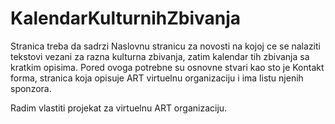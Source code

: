 # KalendarKulturnihZbivanja

Stranica treba da sadrzi Naslovnu stranicu za novosti na kojoj ce se nalaziti tekstovi vezani za razna kulturna zbivanja, zatim kalendar tih zbivanja sa kratkim opisima. Pored ovoga potrebne su osnovne stvari kao sto je Kontakt forma, stranica koja opisuje ART virtuelnu organizaciju i ima listu njenih sponzora.

Radim vlastiti projekat za virtuelnu ART organizaciju.
